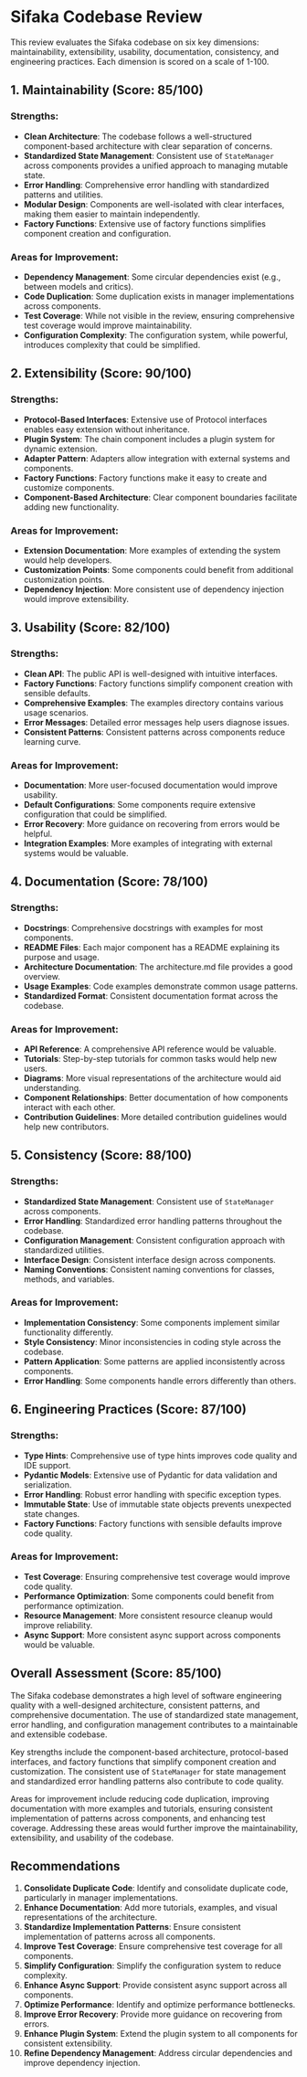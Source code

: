 # Sifaka Codebase Review

This review evaluates the Sifaka codebase on six key dimensions: maintainability, extensibility, usability, documentation, consistency, and engineering practices. Each dimension is scored on a scale of 1-100.

## 1. Maintainability (Score: 85/100)

### Strengths:
- **Clean Architecture**: The codebase follows a well-structured component-based architecture with clear separation of concerns.
- **Standardized State Management**: Consistent use of `StateManager` across components provides a unified approach to managing mutable state.
- **Error Handling**: Comprehensive error handling with standardized patterns and utilities.
- **Modular Design**: Components are well-isolated with clear interfaces, making them easier to maintain independently.
- **Factory Functions**: Extensive use of factory functions simplifies component creation and configuration.

### Areas for Improvement:
- **Dependency Management**: Some circular dependencies exist (e.g., between models and critics).
- **Code Duplication**: Some duplication exists in manager implementations across components.
- **Test Coverage**: While not visible in the review, ensuring comprehensive test coverage would improve maintainability.
- **Configuration Complexity**: The configuration system, while powerful, introduces complexity that could be simplified.

## 2. Extensibility (Score: 90/100)

### Strengths:
- **Protocol-Based Interfaces**: Extensive use of Protocol interfaces enables easy extension without inheritance.
- **Plugin System**: The chain component includes a plugin system for dynamic extension.
- **Adapter Pattern**: Adapters allow integration with external systems and components.
- **Factory Functions**: Factory functions make it easy to create and customize components.
- **Component-Based Architecture**: Clear component boundaries facilitate adding new functionality.

### Areas for Improvement:
- **Extension Documentation**: More examples of extending the system would help developers.
- **Customization Points**: Some components could benefit from additional customization points.
- **Dependency Injection**: More consistent use of dependency injection would improve extensibility.

## 3. Usability (Score: 82/100)

### Strengths:
- **Clean API**: The public API is well-designed with intuitive interfaces.
- **Factory Functions**: Factory functions simplify component creation with sensible defaults.
- **Comprehensive Examples**: The examples directory contains various usage scenarios.
- **Error Messages**: Detailed error messages help users diagnose issues.
- **Consistent Patterns**: Consistent patterns across components reduce learning curve.

### Areas for Improvement:
- **Documentation**: More user-focused documentation would improve usability.
- **Default Configurations**: Some components require extensive configuration that could be simplified.
- **Error Recovery**: More guidance on recovering from errors would be helpful.
- **Integration Examples**: More examples of integrating with external systems would be valuable.

## 4. Documentation (Score: 78/100)

### Strengths:
- **Docstrings**: Comprehensive docstrings with examples for most components.
- **README Files**: Each major component has a README explaining its purpose and usage.
- **Architecture Documentation**: The architecture.md file provides a good overview.
- **Usage Examples**: Code examples demonstrate common usage patterns.
- **Standardized Format**: Consistent documentation format across the codebase.

### Areas for Improvement:
- **API Reference**: A comprehensive API reference would be valuable.
- **Tutorials**: Step-by-step tutorials for common tasks would help new users.
- **Diagrams**: More visual representations of the architecture would aid understanding.
- **Component Relationships**: Better documentation of how components interact with each other.
- **Contribution Guidelines**: More detailed contribution guidelines would help new contributors.

## 5. Consistency (Score: 88/100)

### Strengths:
- **Standardized State Management**: Consistent use of `StateManager` across components.
- **Error Handling**: Standardized error handling patterns throughout the codebase.
- **Configuration Management**: Consistent configuration approach with standardized utilities.
- **Interface Design**: Consistent interface design across components.
- **Naming Conventions**: Consistent naming conventions for classes, methods, and variables.

### Areas for Improvement:
- **Implementation Consistency**: Some components implement similar functionality differently.
- **Style Consistency**: Minor inconsistencies in coding style across the codebase.
- **Pattern Application**: Some patterns are applied inconsistently across components.
- **Error Handling**: Some components handle errors differently than others.

## 6. Engineering Practices (Score: 87/100)

### Strengths:
- **Type Hints**: Comprehensive use of type hints improves code quality and IDE support.
- **Pydantic Models**: Extensive use of Pydantic for data validation and serialization.
- **Error Handling**: Robust error handling with specific exception types.
- **Immutable State**: Use of immutable state objects prevents unexpected state changes.
- **Factory Functions**: Factory functions with sensible defaults improve code quality.

### Areas for Improvement:
- **Test Coverage**: Ensuring comprehensive test coverage would improve code quality.
- **Performance Optimization**: Some components could benefit from performance optimization.
- **Resource Management**: More consistent resource cleanup would improve reliability.
- **Async Support**: More consistent async support across components would be valuable.

## Overall Assessment (Score: 85/100)

The Sifaka codebase demonstrates a high level of software engineering quality with a well-designed architecture, consistent patterns, and comprehensive documentation. The use of standardized state management, error handling, and configuration management contributes to a maintainable and extensible codebase.

Key strengths include the component-based architecture, protocol-based interfaces, and factory functions that simplify component creation and customization. The consistent use of `StateManager` for state management and standardized error handling patterns also contribute to code quality.

Areas for improvement include reducing code duplication, improving documentation with more examples and tutorials, ensuring consistent implementation of patterns across components, and enhancing test coverage. Addressing these areas would further improve the maintainability, extensibility, and usability of the codebase.

## Recommendations

1. **Consolidate Duplicate Code**: Identify and consolidate duplicate code, particularly in manager implementations.
2. **Enhance Documentation**: Add more tutorials, examples, and visual representations of the architecture.
3. **Standardize Implementation Patterns**: Ensure consistent implementation of patterns across all components.
4. **Improve Test Coverage**: Ensure comprehensive test coverage for all components.
5. **Simplify Configuration**: Simplify the configuration system to reduce complexity.
6. **Enhance Async Support**: Provide consistent async support across all components.
7. **Optimize Performance**: Identify and optimize performance bottlenecks.
8. **Improve Error Recovery**: Provide more guidance on recovering from errors.
9. **Enhance Plugin System**: Extend the plugin system to all components for consistent extensibility.
10. **Refine Dependency Management**: Address circular dependencies and improve dependency injection.